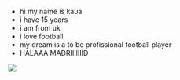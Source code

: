- hi my name is kaua
- i have 15 years 
- i am from uk 
- i love football
- my dream is a to be profissional football player
- HALAAA MADRIIIIIIID


![](https://media1.tenor.com/m/rGdDYVjul0gAAAAC/cristiano-ronaldo-counting.gif)

